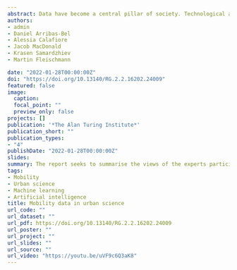 ```yaml
---
abstract: Data have become a central pillar of society. Technological advances in computational power, storage and network platforms have enabled the production, processing, analysis and storage of large volumes of digital data. Information that previously could not be stored, or captured can now be digitally recorded. Digital data have become a key asset for government, businesses and individuals supporting their decision making processes and shaping human behaviour. A notable example has been the use of digital data to monitor the COVID-19 pandemic and inform the development of appropriate interventions. A key data stream has been location data from mobile phones. These data have enabled monitoring the geographic spread of COVID-19 in near-real time with technological companies, such as Apple and Google releasing regular mobility reports. More generally, mobile phone data are a rich source of information offering a unique opportunity to capture human behaviour at an unprecedented geographic and temporal resolution. Yet, key challenges remain, such as issues about privacy, representativeness, biases and the use of large, noisy and complex data sets.
authors:
- admin
- Daniel Arribas-Bel
- Alessia Calafiore
- Jacob MacDonald
- Krasen Samardzhiev
- Martin Fleischmann

date: "2022-01-28T00:00:00Z"
doi: "https://doi.org/10.13140/RG.2.2.16202.24009"
featured: false
image:
  caption: 
  focal_point: ""
  preview_only: false
projects: []
publication: '*The Alan Turing Institute*'
publication_short: ""
publication_types:
- "4"
publishDate: "2022-01-28T00:00:00Z"
slides: 
summary: The report seeks to summarise the views of the experts participants in the use of mobility data in the contect of urban science.
tags:
- Mobility
- Urban science
- Machine learning
- Artificial intelligence
title: Mobility data in urban science
url_code: ""
url_dataset: ""
url_pdf: https://doi.org/10.13140/RG.2.2.16202.24009
url_poster: ""
url_project: ""
url_slides: ""
url_source: ""
url_video: "https://youtu.be/uVF9c6Q3aK8"
---
```

